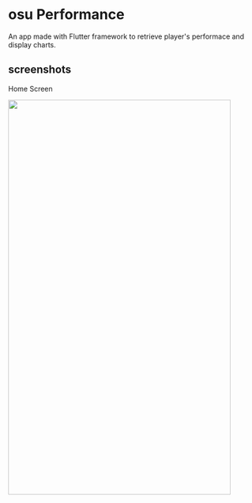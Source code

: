 # osu Performance

An app made with Flutter framework to retrieve player's performace and display charts.

## screenshots

Home Screen

<img src="https://i.imgur.com/PLczEYs.png" width="450" height="800">

